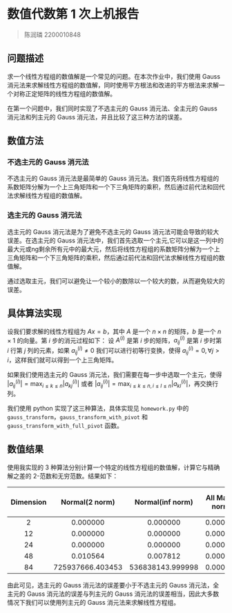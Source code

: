 # 数值代数第 1 次上机报告

> 陈润璘 2200010848

## 问题描述

求一个线性方程组的数值解是一个常见的问题。在本次作业中，我们使用 Gauss 消元法来求解线性方程组的数值解，同时使用平方根法和改进的平方根法来求解一个对称正定矩阵的线性方程组的数值解。

在第一个问题中，我们同时实现了不选主元的 Gauss 消元法、全主元的 Gauss 消元法和列主元的 Gauss 消元法，并且比较了这三种方法的误差。

## 数值方法

### 不选主元的 Gauss 消元法

不选主元的 Gauss 消元法是最简单的 Gauss 消元法。我们首先将线性方程组的系数矩阵分解为一个上三角矩阵和一个下三角矩阵的乘积，然后通过前代法和回代法求解线性方程组的数值解。

### 选主元的 Gauss 消元法

选主元的 Gauss 消元法是为了避免不选主元的 Gauss 消元法可能会导致的较大误差。在选主元的 Gauss 消元法中，我们首先选取一个主元,它可以是这一列中的最大元或ng剩余所有元中的最大元，然后将线性方程组的系数矩阵分解为一个上三角矩阵和一个下三角矩阵的乘积，然后通过前代法和回代法求解线性方程组的数值解。

通过选取主元，我们可以避免让一个较小的数除以一个较大的数，从而避免较大的误差。

## 具体算法实现

设我们要求解的线性方程组为 $Ax=b$，其中 $A$ 是一个 $n\times n$ 的矩阵，$b$ 是一个 $n\times 1$ 的向量。第 $i$ 步的消元过程如下：
设 $A^{(i)}$ 是第 $i$ 步的矩阵，$a_{ij}^{(i)}$ 是第 $i$ 步时第 $i$ 行第 $j$ 列的元素，如果 $a_{ij}^{(i)} \neq 0$ 我们可以进行初等行变换，使得 $a_{ij}^{(i)} = 0, \forall j > i$，这样我们就可以得到一个上三角矩阵。

如果我们使用选主元的 Gauss 消元法，我们需要在每一步中选取一个主元，使得 $|a_{ij}^{(i)}| = \max_{i\leq k \leq n} |a_{kj}^{(i)}|$ 或者 $|a_{ij}^{(i)}| = \max_{i\leq k \leq n, i\leq l \leq n} |a_{kl}^{(i)}|$，再交换行列。

我们使用 python 实现了这三种算法，具体实现见 `homework.py` 中的 `gauss_transform`，`gauss_transform_with_pivot` 和 `gauss_transform_with_full_pivot` 函数。

## 数值结果

使用我实现的 3 种算法分别计算一个特定的线性方程组的数值解，计算它与精确解之差的 2-范数和无穷范数。结果如下：

|Dimension | Normal(2 norm) | Normal(inf norm) | All Max(2 norm) | All Max(inf norm) | Column Max(2 norm) | Column Max(inf norm)|
|:--------:|:--------------:|:----------------:|:---------------:|:-----------------:|:------------------:|:-------------------:|
|    2     |    0.000000    |     0.000000     |    0.000000     |     0.000000      |      0.000000      |      0.000000       |
|    12    |    0.000000    |     0.000000     |    0.000000     |     0.000000      |      0.000000      |      0.000000       |
|    24    |    0.000000    |     0.000000     |    0.000000     |     0.000000      |      0.000000      |      0.000000       |
|    48    |    0.010564    |     0.007812     |    0.000000     |     0.000000      |      0.000000      |      0.000000       |
|    84    |725937666.403453| 536838143.999998 |    0.000004     |     0.000003      |      0.000004      |      0.000003       |

由此可见，选主元的 Gauss 消元法的误差要小于不选主元的 Gauss 消元法，全主元的 Gauss 消元法的误差与列主元的 Gauss 消元法的误差相当，因此大多数情况下我们可以使用列主元的 Gauss 消元法来求解线性方程组。
